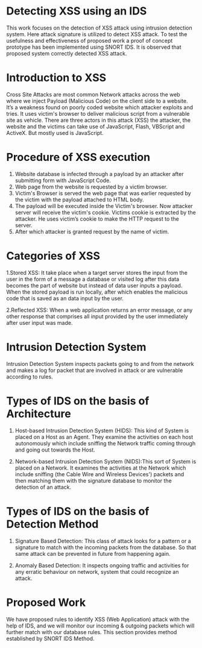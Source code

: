 # Detecting XSS using an IDS
This work focuses on the detection of XSS attack using intrusion detection system. Here attack signature is utilized to detect XSS attack. To test the usefulness and effectiveness of proposed work a proof of concept prototype has been implemented using SNORT IDS. It is observed that proposed system correctly detected XSS attack.

# Introduction to XSS
Cross Site Attacks are most common Network attacks across the web where we inject Payload (Malicious Code) on the client side to a website.
It’s a weakness found on poorly coded website which attacker exploits and tries. 
It uses victim's browser to deliver malicious script from a vulnerable site as vehicle. 
There are three actors in this attack (XSS) the attacker, the website and the victims can take use of JavaScript, Flash, VBScript and ActiveX. But mostly used is JavaScript.

# Procedure of XSS execution
1. Website database is infected through a payload by an attacker after submitting form with JavaScript Code.
2. Web page from the website is requested by a victim browser.
3. Victim's Browser is served the web page that was earlier requested by the victim with the payload attached to HTML body.
4. The payload will be executed inside the Victim's browser. Now attacker server will receive the victim's cookie. Victims cookie is extracted by the attacker. He uses victim’s cookie to make the HTTP request to the server.
5. After which attacker is granted request by the name of victim.

# Categories of XSS
1.Stored XSS: It take place when a target server stores the input from the user in the form of a message a database or visited log after this data becomes the part of website but instead of data user inputs a payload. When the stored payload is run locally, after which enables the malicious code that is saved as an data input by the user.

2.Reflected XSS: When a web application returns an error message, or any other response that comprises all input provided by the user immediately after user input was made.

# Intrusion Detection System
Intrusion Detection System inspects packets going to and from the network and makes a log for packet that are involved in attack or are vulnerable according to rules.

# Types of IDS on the basis of Architecture
1. Host-based Intrusion Detection System (HIDS): This kind of System is placed on a Host as an Agent. They examine the activities on each host autonomously which include sniffing the Network traffic coming through and going out towards the Host.

2. Network-based Intrusion Detection System (NIDS):This sort of System is placed on a Network. It examines the activities at the Network which include sniffing (the Cable Wire and Wireless Devices') packets and then matching them with the signature database to monitor the detection of an attack.

# Types of IDS on the basis of Detection Method
1. Signature Based Detection: This class of attack looks for a pattern or a signature to match with the incoming packets from the database. So that same attack can be prevented in future from happening again.

2. Anomaly Based Detection: It inspects ongoing traffic and activities for any erratic behaviour on network, system that could recognize an attack.

# Proposed Work
We have proposed rules to identify XSS (Web Application) attack with the help of IDS, and we will monitor our incoming & outgoing packets which will further match with our database rules. This section provides method established by SNORT IDS Method.
